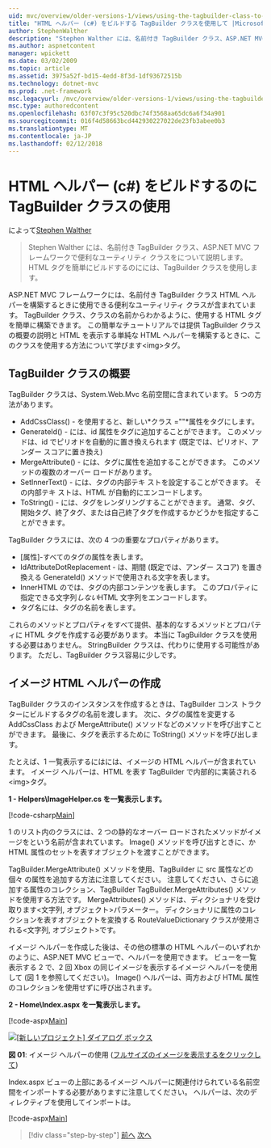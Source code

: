 ```yaml
---
uid: mvc/overview/older-versions-1/views/using-the-tagbuilder-class-to-build-html-helpers-cs
title: "HTML ヘルパー (c#) をビルドする TagBuilder クラスを使用して |Microsoft ドキュメント"
author: StephenWalther
description: "Stephen Walther には、名前付き TagBuilder クラス、ASP.NET MVC フレームワークで便利なユーティリティ クラスをについて説明します。 クラスを使用して、TagBuilder を簡単にしています."
ms.author: aspnetcontent
manager: wpickett
ms.date: 03/02/2009
ms.topic: article
ms.assetid: 3975a52f-bd15-4edd-8f3d-1df93672515b
ms.technology: dotnet-mvc
ms.prod: .net-framework
msc.legacyurl: /mvc/overview/older-versions-1/views/using-the-tagbuilder-class-to-build-html-helpers-cs
msc.type: authoredcontent
ms.openlocfilehash: 63f07c3f95c520dbc74f3568aa65dc6a6f34a901
ms.sourcegitcommit: 016f4d58663bcd442930227022de23fb3abee0b3
ms.translationtype: MT
ms.contentlocale: ja-JP
ms.lasthandoff: 02/12/2018
---
```

<a name="using-the-tagbuilder-class-to-build-html-helpers-c"></a>HTML ヘルパー (c#) をビルドするのに TagBuilder クラスの使用
====================
によって[Stephen Walther](https://github.com/StephenWalther)

> Stephen Walther には、名前付き TagBuilder クラス、ASP.NET MVC フレームワークで便利なユーティリティ クラスをについて説明します。 HTML タグを簡単にビルドするのにには、TagBuilder クラスを使用します。


ASP.NET MVC フレームワークには、名前付き TagBuilder クラス HTML ヘルパーを構築するときに使用できる便利なユーティリティ クラスが含まれています。 TagBuilder クラス、クラスの名前からわかるように、使用する HTML タグを簡単に構築できます。 この簡単なチュートリアルでは提供 TagBuilder クラスの概要の説明と HTML を表示する単純な HTML ヘルパーを構築するときに、このクラスを使用する方法について学びます&lt;img&gt;タグ。

## <a name="overview-of-the-tagbuilder-class"></a>TagBuilder クラスの概要

TagBuilder クラスは、System.Web.Mvc 名前空間に含まれています。 5 つの方法があります。

- AddCssClass() - を使用すると、新しい*クラス =""*属性をタグにします。
- GenerateId() - には、id 属性をタグに追加することができます。 このメソッドは、id でピリオドを自動的に置き換えられます (既定では、ピリオド、アンダー スコアに置き換え)
- MergeAttribute() - には、タグに属性を追加することができます。 このメソッドの複数のオーバー ロードがあります。
- SetInnerText() - には、タグの内部テキ ストを設定することができます。 その内部テキ ストは、HTML が自動的にエンコードします。
- ToString() - には、タグをレンダリングすることができます。 通常、タグ、開始タグ、終了タグ、または自己終了タグを作成するかどうかを指定することができます。
  

TagBuilder クラスには、次の 4 つの重要なプロパティがあります。

- [属性]-すべてのタグの属性を表します。
- IdAttributeDotReplacement - は、期間 (既定では、アンダー スコア) を置き換える GenerateId() メソッドで使用される文字を表します。
- InnerHTML のでは、タグの内部コンテンツを表します。 このプロパティに指定できる文字列*しない*HTML 文字列をエンコードします。
- タグ名には、タグの名前を表します。

これらのメソッドとプロパティをすべて提供、基本的なするメソッドとプロパティに HTML タグを作成する必要があります。 本当に TagBuilder クラスを使用する必要はありません。 StringBuilder クラスは、代わりに使用する可能性があります。 ただし、TagBuilder クラス容易に少しです。

## <a name="creating-an-image-html-helper"></a>イメージ HTML ヘルパーの作成

TagBuilder クラスのインスタンスを作成するときは、TagBuilder コンス トラクターにビルドするタグの名前を渡します。 次に、タグの属性を変更する AddCssClass および MergeAttribute() メソッドなどのメソッドを呼び出すことができます。 最後に、タグを表示するために ToString() メソッドを呼び出します。

たとえば、1 一覧表示するにはには、イメージの HTML ヘルパーが含まれています。 イメージ ヘルパーは、HTML を表す TagBuilder で内部的に実装される&lt;img&gt;タグ。

**1 - Helpers\ImageHelper.cs を一覧表示します。**

[!code-csharp[Main](using-the-tagbuilder-class-to-build-html-helpers-cs/samples/sample1.cs)]

1 のリスト内のクラスには、2 つの静的なオーバー ロードされたメソッドがイメージをという名前が含まれています。 Image() メソッドを呼び出すときに、か HTML 属性のセットを表すオブジェクトを渡すことができます。

TagBuilder.MergeAttribute() メソッドを使用、TagBuilder に src 属性などの個々 の属性を追加する方法に注意してください。 注意してください、さらに追加する属性のコレクション、TagBuilder TagBuilder.MergeAttributes() メソッドを使用する方法です。 MergeAttributes() メソッドは、ディクショナリを受け取ります&lt;文字列, オブジェクト&gt;パラメーター。 ディクショナリに属性のコレクションを表すオブジェクトを変換する RouteValueDictionary クラスが使用される&lt;文字列, オブジェクト&gt;です。

イメージ ヘルパーを作成した後は、その他の標準の HTML ヘルパーのいずれかのように、ASP.NET MVC ビューで、ヘルパーを使用できます。 ビューを一覧表示する 2 で、2 回 Xbox の同じイメージを表示するイメージ ヘルパーを使用して (図 1 を参照してください)。 Image() ヘルパーは、両方および HTML 属性のコレクションを使用せずに呼び出されます。

**2 - Home\Index.aspx を一覧表示します。**

[!code-aspx[Main](using-the-tagbuilder-class-to-build-html-helpers-cs/samples/sample2.aspx)]


[![[新しいプロジェクト] ダイアログ ボックス](using-the-tagbuilder-class-to-build-html-helpers-cs/_static/image1.jpg)](using-the-tagbuilder-class-to-build-html-helpers-cs/_static/image1.png)

**図 01**: イメージ ヘルパーの使用 ([フルサイズのイメージを表示するをクリックして](using-the-tagbuilder-class-to-build-html-helpers-cs/_static/image2.png))


Index.aspx ビューの上部にあるイメージ ヘルパーに関連付けられている名前空間をインポートする必要がありますに注意してください。 ヘルパーは、次のディレクティブを使用してインポートは。

[!code-aspx[Main](using-the-tagbuilder-class-to-build-html-helpers-cs/samples/sample3.aspx)]

>[!div class="step-by-step"]
[前へ](creating-custom-html-helpers-cs.md)
[次へ](creating-page-layouts-with-view-master-pages-cs.md)
